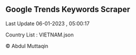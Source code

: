 

## Google Trends Keywords Scraper 
 
Last Update 06-01-2023 , 05:00:17

Country List :
VIETNAM.json



© Abdul Muttaqin 
